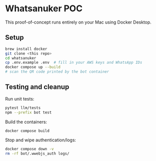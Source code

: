 # Whatsanuker POC

This proof-of-concept runs entirely on your Mac using Docker Desktop.

## Setup

```bash
brew install docker
git clone <this repo>
cd whatsanuker
cp .env.example .env  # fill in your AWS keys and WhatsApp IDs
docker compose up --build
# scan the QR code printed by the bot container
```

## Testing and cleanup

Run unit tests:

```bash
pytest llm/tests
npm --prefix bot test
```

Build the containers:

```bash
docker compose build
```

Stop and wipe authentication/logs:

```bash
docker compose down -v
rm -rf bot/.wwebjs_auth logs/
```
